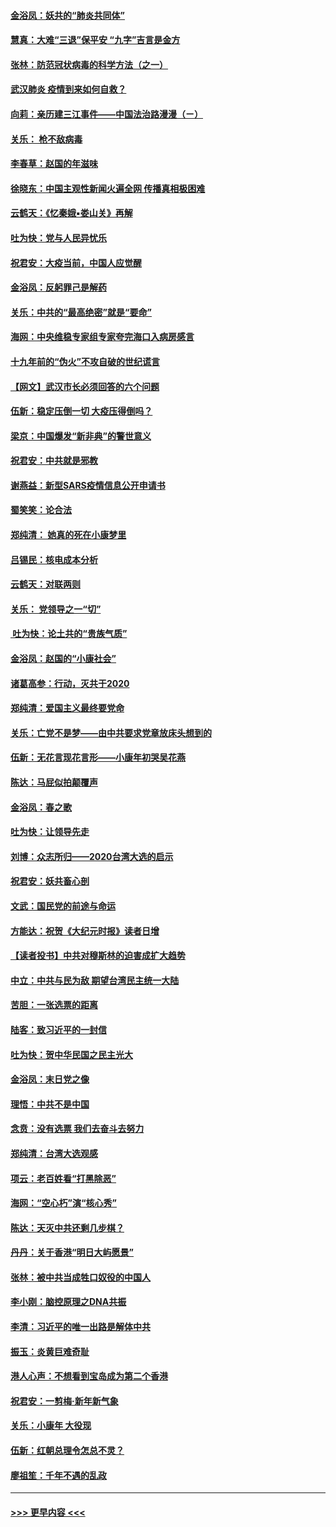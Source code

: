#### [金浴凤：妖共的“肺炎共同体”](../pages/nsc993/n11829448.md?t=01292001) 
#### [慧真：大难“三退”保平安 “九字”吉言是金方](../pages/nsc993/n11829501.md?t=01292001) 
#### [张林：防范冠状病毒的科学方法（之一）](../pages/nsc993/n11828618.md?t=01292001) 
#### [武汉肺炎 疫情到来如何自救？](../pages/nsc993/n11827632.md?t=01292001) 
#### [向莉：亲历建三江事件——中国法治路漫漫（ㄧ）](../pages/nsc993/n11827190.md?t=01292001) 
#### [关乐： 枪不敌病毒](../pages/nsc993/n11826746.md?t=01292001) 
#### [李春草：赵国的年滋味](../pages/nsc993/n11826321.md?t=01292001) 
#### [徐晓东：中国主观性新闻火遍全网 传播真相极困难](../pages/nsc993/n11826508.md?t=01292001) 
#### [云鹤天：《忆秦娥▪娄山关》再解](../pages/nsc993/n11824682.md?t=01292001) 
#### [吐为快：党与人民异忧乐](../pages/nsc993/n11824660.md?t=01292001) 
#### [祝君安：大疫当前，中国人应觉醒](../pages/nsc993/n11821946.md?t=01292001) 
#### [金浴凤：反躬罪己是解药](../pages/nsc993/n11820280.md?t=01292001) 
#### [关乐：中共的“最高绝密”就是“要命”](../pages/nsc993/n11816946.md?t=01292001) 
#### [海网：中央维稳专家组专家夸完海口入病房感言](../pages/nsc993/n11815138.md?t=01292001) 
#### [十九年前的“伪火”不攻自破的世纪谎言](../pages/nsc993/n11813238.md?t=01292001) 
#### [【网文】武汉市长必须回答的六个问题](../pages/nsc993/n11813848.md?t=01292001) 
#### [伍新：稳定压倒一切 大疫压得倒吗？](../pages/nsc993/n11812634.md?t=01292001) 
#### [梁京：中国爆发“新非典”的警世意义](../pages/nsc993/n11812554.md?t=01292001) 
#### [祝君安：中共就是邪教](../pages/nsc993/n11812431.md?t=01292001) 
#### [谢燕益：新型SARS疫情信息公开申请书](../pages/nsc993/n11808840.md?t=01292001) 
#### [蜀笑笑：论合法](../pages/nsc993/n11808064.md?t=01292001) 
#### [郑纯清： 她真的死在小康梦里](../pages/nsc993/n11806623.md?t=01292001) 
#### [吕锡民：核电成本分析](../pages/nsc993/n11806284.md?t=01292001) 
#### [云鹤天：对联两则](../pages/nsc993/n11805957.md?t=01292001) 
#### [关乐： 党领导之一“切”](../pages/nsc993/n11804505.md?t=01292001) 
#### [ 吐为快：论土共的“贵族气质”](../pages/nsc993/n11804490.md?t=01292001) 
#### [金浴凤：赵国的“小康社会”](../pages/nsc993/n11804452.md?t=01292001) 
#### [诸葛高参：行动，灭共于2020](../pages/nsc993/n11804120.md?t=01292001) 
#### [郑纯清：爱国主义最终要党命](../pages/nsc993/n11802197.md?t=01292001) 
#### [关乐：亡党不是梦——由中共要求党章放床头想到的](../pages/nsc993/n11802156.md?t=01292001) 
#### [伍新：无花言现花言形——小康年初哭吴花燕](../pages/nsc993/n11800044.md?t=01292001) 
#### [陈达：马屁似拍颠覆声](../pages/nsc993/n11800010.md?t=01292001) 
#### [金浴凤：春之歌](../pages/nsc993/n11797687.md?t=01292001) 
#### [吐为快：让领导先走](../pages/nsc993/n11797512.md?t=01292001) 
#### [刘博：众志所归——2020台湾大选的启示](../pages/nsc993/n11796878.md?t=01292001) 
#### [祝君安：妖共畜心剖](../pages/nsc993/n11794273.md?t=01292001) 
#### [文武：国民党的前途与命运](../pages/nsc993/n11794198.md?t=01292001) 
#### [方能达：祝贺《大纪元时报》读者日增](../pages/nsc993/n11793807.md?t=01292001) 
#### [【读者投书】中共对穆斯林的迫害成扩大趋势](../pages/nsc993/n11791371.md?t=01292001) 
#### [中立：中共与民为敌 期望台湾民主统一大陆](../pages/nsc993/n11790392.md?t=01292001) 
#### [苦胆：一张选票的距离](../pages/nsc993/n11788914.md?t=01292001) 
#### [陆客：致习近平的一封信](../pages/nsc993/n11788867.md?t=01292001) 
#### [吐为快：贺中华民国之民主光大](../pages/nsc993/n11788618.md?t=01292001) 
#### [金浴凤：末日党之像](../pages/nsc993/n11787475.md?t=01292001) 
#### [理悟：中共不是中国](../pages/nsc993/n11787463.md?t=01292001) 
#### [念贲：没有选票  我们去奋斗去努力](../pages/nsc993/n11787398.md?t=01292001) 
#### [郑纯清：台湾大选观感](../pages/nsc993/n11786210.md?t=01292001) 
#### [项云：老百姓看“打黑除恶”](../pages/nsc993/n11785398.md?t=01292001) 
#### [海网：“空心朽”演“核心秀”](../pages/nsc993/n11783874.md?t=01292001) 
#### [陈达：天灭中共还剩几步棋？](../pages/nsc993/n11783719.md?t=01292001) 
#### [丹丹：关于香港“明日大屿愿景”](../pages/nsc993/n11783273.md?t=01292001) 
#### [张林：被中共当成牲口奴役的中国人](../pages/nsc993/n11782397.md?t=01292001) 
#### [李小刚：脑控原理之DNA共振](../pages/nsc993/n11780962.md?t=01292001) 
#### [李清：习近平的唯一出路是解体中共](../pages/nsc993/n11780866.md?t=01292001) 
#### [振玉：炎黄巨难奇耻](../pages/nsc993/n11779632.md?t=01292001) 
#### [港人心声：不想看到宝岛成为第二个香港](../pages/nsc993/n11778817.md?t=01292001) 
#### [祝君安：一剪梅‧新年新气象](../pages/nsc993/n11776340.md?t=01292001) 
#### [关乐：小康年 大役现](../pages/nsc993/n11774213.md?t=01292001) 
#### [伍新：红朝总理令怎总不灵？](../pages/nsc993/n11770813.md?t=01292001) 
#### [廖祖笙：千年不遇的乱政](../pages/nsc993/n11770373.md?t=01292001) 

----
#### [ >>> 更早内容 <<< ](../indexes/nsc993-earlier.md)
